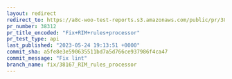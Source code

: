 ```yaml
---
layout: redirect
redirect_to: https://a8c-woo-test-reports.s3.amazonaws.com/public/pr/38312/api/index.html
pr_number: 38312
pr_title_encoded: "Fix+RIM+rules+processor"
pr_test_type: api
last_published: "2023-05-24 19:13:51 +0000"
commit_sha: a5fe8e3e590635511bd7a5d766ce937986f4ca47
commit_message: "Fix lint"
branch_name: fix/38167_RIM_rules_processor
---
```

